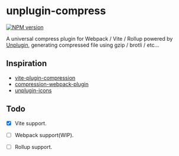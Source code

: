 # unplugin-compress

[![NPM version](https://img.shields.io/npm/v/unplugin-compress?color=8be9fd&label=)](https://www.npmjs.com/package/unplugin-compress)

A universal compress plugin for Webpack / Vite / Rollup powered by [Unplugin](https://github.com/unjs/unplugin), generating compressed file using gzip / brotli / etc...

## Inspiration
- [vite-plugin-compression](https://github.com/anncwb/vite-plugin-compression)
- [compression-webpack-plugin](https://github.com/webpack-contrib/compression-webpack-plugin)
- [unplugin-icons](https://github.com/antfu/unplugin-icons)

## Todo
- [x] Vite support.
- [ ] Webpack support(WIP).
- [ ] Rollup support.


